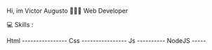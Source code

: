 Hi, im Victor Augusto
👨🏻‍💻 Web Developer

💻 Skills :

Html ---------------- 
Css  ----------------
Js   ----------
NodeJS -----
